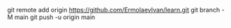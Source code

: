 git remote add origin https://github.com/ErmolaevIvan/learn.git
git branch -M main
git push -u origin main
